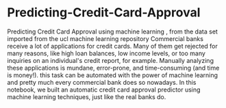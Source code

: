# Predicting-Credit-Card-Approval
Predicting Credit Card Approval using machine learning , from the data set imported from the ucl machine learning repository
Commercial banks receive a lot of applications for credit cards.
Many of them get rejected for many reasons, like high loan balances, low income levels, or too many inquiries on an individual's credit report, for example.
Manually analyzing these applications is mundane, error-prone, and time-consuming (and time is money!).
this task can be automated with the power of machine learning and pretty much every commercial bank does so nowadays.
In this notebook, we built an automatic credit card approval predictor using machine learning techniques, just like the real banks do.
